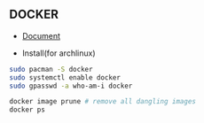 ## DOCKER

-   [Document](https://docs.docker.com/install/)

-   Install(for archlinux)

```bash
sudo pacman -S docker
sudo systemctl enable docker
sudo gpasswd -a who-am-i docker
```

```bash
docker image prune # remove all dangling images
docker ps
```
